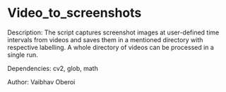 # Video_to_screenshots
Description: The script captures screenshot images at user-defined time intervals from videos and saves them in a mentioned directory with respective labelling.
A whole directory of videos can be processed in a single run.

Dependencies: cv2, glob, math

Author: Vaibhav Oberoi
